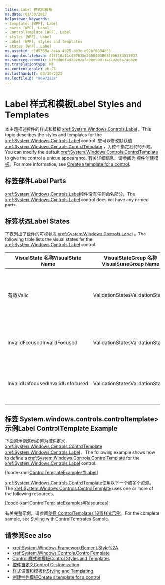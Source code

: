 ```yaml
---
title: Label 样式和模板
ms.date: 03/30/2017
helpviewer_keywords:
- templates [WPF], Label
- parts [WPF], Label
- ControlTemplate [WPF], Label
- styles [WPF], Label
- Label [WPF], styles and templates
- states [WPF], Label
ms.assetid: c1d5359a-8e4a-4925-ab3e-e92bf6694859
ms.openlocfilehash: 476f10a11c497633e2650403068576633d517937
ms.sourcegitcommit: bf5dd80f4d7b202afa90e90d1148402c5474d826
ms.translationtype: MT
ms.contentlocale: zh-CN
ms.lasthandoff: 03/30/2021
ms.locfileid: "96973239"
---
```

# <a name="label-styles-and-templates"></a><span data-ttu-id="a53e8-102">Label 样式和模板</span><span class="sxs-lookup"><span data-stu-id="a53e8-102">Label Styles and Templates</span></span>
<span data-ttu-id="a53e8-103">本主题描述控件的样式和模板 <xref:System.Windows.Controls.Label> 。</span><span class="sxs-lookup"><span data-stu-id="a53e8-103">This topic describes the styles and templates for the <xref:System.Windows.Controls.Label> control.</span></span> <span data-ttu-id="a53e8-104">您可以修改默认值 <xref:System.Windows.Controls.ControlTemplate> ，为控件指定独特的外观。</span><span class="sxs-lookup"><span data-stu-id="a53e8-104">You can modify the default <xref:System.Windows.Controls.ControlTemplate> to give the control a unique appearance.</span></span> <span data-ttu-id="a53e8-105">有关详细信息，请参阅为 [控件创建模板](/dotnet/desktop-wpf/themes/how-to-create-apply-template)。</span><span class="sxs-lookup"><span data-stu-id="a53e8-105">For more information, see [Create a template for a control](/dotnet/desktop-wpf/themes/how-to-create-apply-template).</span></span>  
  
## <a name="label-parts"></a><span data-ttu-id="a53e8-106">标签部件</span><span class="sxs-lookup"><span data-stu-id="a53e8-106">Label Parts</span></span>  
 <span data-ttu-id="a53e8-107"><xref:System.Windows.Controls.Label>控件没有任何命名部分。</span><span class="sxs-lookup"><span data-stu-id="a53e8-107">The <xref:System.Windows.Controls.Label> control does not have any named parts.</span></span>  
  
## <a name="label-states"></a><span data-ttu-id="a53e8-108">标签状态</span><span class="sxs-lookup"><span data-stu-id="a53e8-108">Label States</span></span>  
 <span data-ttu-id="a53e8-109">下表列出了控件的可视状态 <xref:System.Windows.Controls.Label> 。</span><span class="sxs-lookup"><span data-stu-id="a53e8-109">The following table lists the visual states for the <xref:System.Windows.Controls.Label> control.</span></span>  
  
|<span data-ttu-id="a53e8-110">VisualState 名称</span><span class="sxs-lookup"><span data-stu-id="a53e8-110">VisualState Name</span></span>|<span data-ttu-id="a53e8-111">VisualStateGroup 名称</span><span class="sxs-lookup"><span data-stu-id="a53e8-111">VisualStateGroup Name</span></span>|<span data-ttu-id="a53e8-112">描述</span><span class="sxs-lookup"><span data-stu-id="a53e8-112">Description</span></span>|  
|-|-|-|  
|<span data-ttu-id="a53e8-113">有效</span><span class="sxs-lookup"><span data-stu-id="a53e8-113">Valid</span></span>|<span data-ttu-id="a53e8-114">ValidationStates</span><span class="sxs-lookup"><span data-stu-id="a53e8-114">ValidationStates</span></span>|<span data-ttu-id="a53e8-115">控件使用 <xref:System.Windows.Controls.Validation> 类， <xref:System.Windows.Controls.Validation.HasError%2A?displayProperty=nameWithType> 附加属性为 `false` 。</span><span class="sxs-lookup"><span data-stu-id="a53e8-115">The control uses the <xref:System.Windows.Controls.Validation> class and the <xref:System.Windows.Controls.Validation.HasError%2A?displayProperty=nameWithType> attached property is `false`.</span></span>|  
|<span data-ttu-id="a53e8-116">InvalidFocused</span><span class="sxs-lookup"><span data-stu-id="a53e8-116">InvalidFocused</span></span>|<span data-ttu-id="a53e8-117">ValidationStates</span><span class="sxs-lookup"><span data-stu-id="a53e8-117">ValidationStates</span></span>|<span data-ttu-id="a53e8-118"><xref:System.Windows.Controls.Validation.HasError%2A?displayProperty=nameWithType>附加属性是 `true` 控件具有焦点。</span><span class="sxs-lookup"><span data-stu-id="a53e8-118">The <xref:System.Windows.Controls.Validation.HasError%2A?displayProperty=nameWithType> attached property is `true` has the control has focus.</span></span>|  
|<span data-ttu-id="a53e8-119">InvalidUnfocused</span><span class="sxs-lookup"><span data-stu-id="a53e8-119">InvalidUnfocused</span></span>|<span data-ttu-id="a53e8-120">ValidationStates</span><span class="sxs-lookup"><span data-stu-id="a53e8-120">ValidationStates</span></span>|<span data-ttu-id="a53e8-121"><xref:System.Windows.Controls.Validation.HasError%2A?displayProperty=nameWithType>附加属性是 `true` 控件没有焦点。</span><span class="sxs-lookup"><span data-stu-id="a53e8-121">The <xref:System.Windows.Controls.Validation.HasError%2A?displayProperty=nameWithType> attached property is `true` has the control does not have focus.</span></span>|  
  
## <a name="label-controltemplate-example"></a><span data-ttu-id="a53e8-122">标签 System.windows.controls.controltemplate> 示例</span><span class="sxs-lookup"><span data-stu-id="a53e8-122">Label ControlTemplate Example</span></span>  
 <span data-ttu-id="a53e8-123">下面的示例演示如何为控件定义 <xref:System.Windows.Controls.ControlTemplate> <xref:System.Windows.Controls.Label> 。</span><span class="sxs-lookup"><span data-stu-id="a53e8-123">The following example shows how to define a <xref:System.Windows.Controls.ControlTemplate> for the <xref:System.Windows.Controls.Label> control.</span></span>  
  
 [!code-xaml[ControlTemplateExamples#Label](~/samples/snippets/csharp/VS_Snippets_Wpf/ControlTemplateExamples/CS/resources/label.xaml#label)]  
  
 <span data-ttu-id="a53e8-124"><xref:System.Windows.Controls.ControlTemplate>使用以下一个或多个资源。</span><span class="sxs-lookup"><span data-stu-id="a53e8-124">The <xref:System.Windows.Controls.ControlTemplate> uses one or more of the following resources.</span></span>  
  
 [!code-xaml[ControlTemplateExamples#Resources](~/samples/snippets/csharp/VS_Snippets_Wpf/ControlTemplateExamples/CS/resources/shared.xaml#resources)]  
  
 <span data-ttu-id="a53e8-125">有关完整示例，请参阅[使用 ControlTemplates 设置样式示例](https://github.com/Microsoft/WPF-Samples/tree/master/Styles%20&%20Templates/IntroToStylingAndTemplating)。</span><span class="sxs-lookup"><span data-stu-id="a53e8-125">For the complete sample, see [Styling with ControlTemplates Sample](https://github.com/Microsoft/WPF-Samples/tree/master/Styles%20&%20Templates/IntroToStylingAndTemplating).</span></span>  
  
## <a name="see-also"></a><span data-ttu-id="a53e8-126">请参阅</span><span class="sxs-lookup"><span data-stu-id="a53e8-126">See also</span></span>

- <xref:System.Windows.FrameworkElement.Style%2A>
- <xref:System.Windows.Controls.ControlTemplate>
- [<span data-ttu-id="a53e8-127">Control 样式和模板</span><span class="sxs-lookup"><span data-stu-id="a53e8-127">Control Styles and Templates</span></span>](control-styles-and-templates.md)
- [<span data-ttu-id="a53e8-128">控件自定义</span><span class="sxs-lookup"><span data-stu-id="a53e8-128">Control Customization</span></span>](control-customization.md)
- [<span data-ttu-id="a53e8-129">样式设置和模板化</span><span class="sxs-lookup"><span data-stu-id="a53e8-129">Styling and Templating</span></span>](/dotnet/desktop-wpf/fundamentals/styles-templates-overview)
- [<span data-ttu-id="a53e8-130">创建控件模板</span><span class="sxs-lookup"><span data-stu-id="a53e8-130">Create a template for a control</span></span>](/dotnet/desktop-wpf/themes/how-to-create-apply-template)
